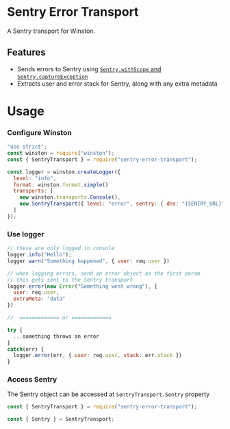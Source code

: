 # Sentry Error Transport

A Sentry transport for Winston.

## Features

* Sends errors to Sentry using [`Sentry.withScope` and `Sentry.captureException`](https://docs.sentry.io/enriching-error-data/scopes/?platform=node#local-scopes)
* Extracts user and error stack for Sentry, along with any extra metadata

# Usage

### Configure Winston

```javascript
"use strict";
const winston = require("winston");
const { SentryTransport } = require("sentry-error-transport");

const logger = winston.createLogger({
  level: "info",
  format: winston.format.simple()
  transports: [
    new winston.transports.Console(),
    new SentryTransport({ level: "error", sentry: { dns: "{SENTRY_URL}" } })
  ]
});
```

### Use logger

```javascript
// these are only logged in console
logger.info("Hello");
logger.warn("Something happened", { user: req.user })

// when logging errors, send an error object as the first param
// this gets sent to the Sentry transport
logger.error(new Error("Something went wrong"), {
  user: req.user,
  extraMeta: "data"
})

//  ============= or =============

try {
  ...something throws an error
}
catch(err) {
  logger.error(err, { user: req.user, stack: err.stack })
}
```

### Access Sentry

The Sentry object can be accessed at `SentryTransport.Sentry` property

```javascript
const { SentryTransport } = require("sentry-error-transport");

const { Sentry } = SentryTransport;
```
